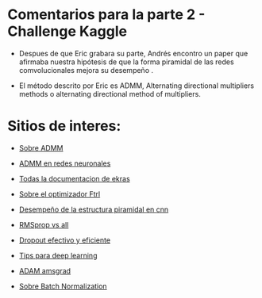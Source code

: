 # Comentarios para la parte 2 - Challenge Kaggle

- Despues de que Eric grabara su parte, Andrés encontro un paper que afirmaba nuestra hipótesis de que la forma piramidal de las redes comvolucionales mejora su desempeño .

- El método descrito por Eric es ADMM, Alternating directional multipliers methods o alternating directional method of multipliers.

# Sitios de interes:


- [Sobre ADMM](https://core.ac.uk/download/pdf/4380856.pdf)
- [ADMM en redes neuronales](https://dl.acm.org/doi/pdf/10.1145/3292500.3330936)
- [Todas la documentacion de ekras](https://keras.io/api/)
- [Sobre el optimizador Ftrl](https://www.eecs.tufts.edu/~dsculley/papers/ad-click-prediction.pdf)
- [Desempeño de la estructura piramidal en cnn](https://pubmed.ncbi.nlm.nih.gov/28359221/)
- [RMSprop vs all](https://towardsdatascience.com/understanding-rmsprop-faster-neural-network-learning-62e116fcf29a)

- [Dropout efectivo y eficiente](https://arxiv.org/pdf/1904.03392.pdf)

- [Tips para deep learning](https://towardsdatascience.com/a-bunch-of-tips-and-tricks-for-training-deep-neural-networks-3ca24c31ddc8)

- [ADAM amsgrad](https://openreview.net/pdf?id=ryQu7f-RZ)

- [Sobre Batch Normalization](https://www.dlology.com/blog/one-simple-trick-to-train-keras-model-faster-with-batch-normalization/)

